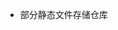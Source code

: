 - 部分静态文件存储仓库

<!---
lm379look/lm379look is a ✨ special ✨ repository because its `README.md` (this file) appears on your GitHub profile.
You can click the Preview link to take a look at your changes.
--->
